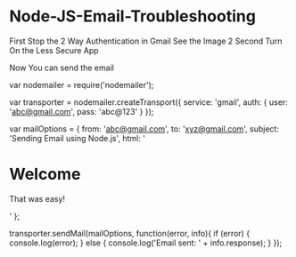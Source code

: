 # Node-JS-Email-Troubleshooting
First Stop the 2 Way Authentication in Gmail See the Image 2
Second Turn On the Less Secure App

Now You can send the email

var nodemailer = require('nodemailer');

var transporter = nodemailer.createTransport({
  service: 'gmail',
  auth: {
    user: 'abc@gmail.com',
    pass: 'abc@123'
  }
});

var mailOptions = {
  from: 'abc@gmail.com',
  to: 'xyz@gmail.com',
  subject: 'Sending Email using Node.js',
  html: '<h1>Welcome</h1><p>That was easy!</p>'
};

transporter.sendMail(mailOptions, function(error, info){
  if (error) {
    console.log(error);
  } else {
    console.log('Email sent: ' + info.response);
  }
});

